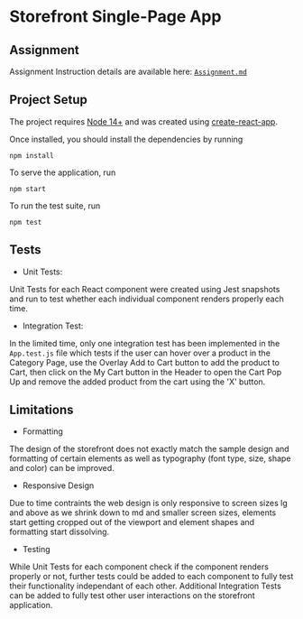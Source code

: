 # Storefront Single-Page App

## Assignment

Assignment Instruction details are available here: [`Assignment.md`](/Assignment.md)

## Project Setup

The project requires [Node 14+](https://nodejs.org/en/) and was created
using [create-react-app](https://github.com/facebook/create-react-app).

Once installed, you should install the dependencies by running

```
npm install
```

To serve the application, run

```
npm start
```

To run the test suite, run

```
npm test
```

## Tests

- Unit Tests:

Unit Tests for each React component were created using Jest snapshots and run to test whether each individual component renders properly each time.

- Integration Test:

In the limited time, only one integration test has been implemented in the `App.test.js` file which tests if the user can hover over a product in the Category Page, use the Overlay Add to Cart button to add the product to Cart, then click on the My Cart button in the Header to open the Cart Pop Up and remove the added product from the cart using the 'X' button.

## Limitations

- Formatting

The design of the storefront does not exactly match the sample design and formatting of certain elements as well as typography (font type, size, shape and color) can be improved.

- Responsive Design

Due to time contraints the web design is only responsive to screen sizes lg and above as we shrink down to md and smaller screen sizes, elements start getting cropped out of the viewport and element shapes and formatting start dissolving.

- Testing

While Unit Tests for each component check if the component renders properly or not, further tests could be added to each component to fully test their functionality independant of each other.
Additional Integration Tests can be added to fully test other user interactions on the storefront application.

